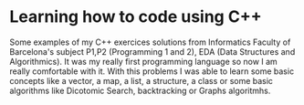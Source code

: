 # Learning how to code using C++

Some examples of my C++ exercices solutions from Informatics Faculty of Barcelona's subject P1,P2 (Programming 1 and 2), EDA (Data Structures and Algorithmics). It was my really first programming language so now I am really comfortable with it. With this problems I was able to learn some basic concepts like a vector, a map, a list, a structure, a class or some basic algorithms like Dicotomic Search, backtracking or Graphs algoritmhs. 
